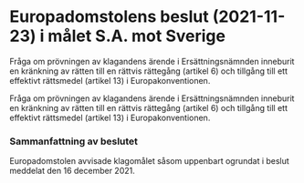 # Europadomstolens beslut (2021-11-23) i målet S.A. mot Sverige

Fråga om prövningen av klagandens ärende i Ersättningsnämnden inneburit en kränkning av rätten till en rättvis rättegång (artikel 6) och tillgång till ett effektivt rättsmedel (artikel 13) i Europakonventionen.

Fråga om prövningen av klagandens ärende i Ersättningsnämnden inneburit en kränkning av rätten till en rättvis rättegång (artikel 6) och tillgång till ett effektivt rättsmedel (artikel 13) i Europakonventionen.

### Sammanfattning av beslutet

Europadomstolen avvisade klagomålet såsom uppenbart ogrundat i beslut meddelat den 16 december 2021.

